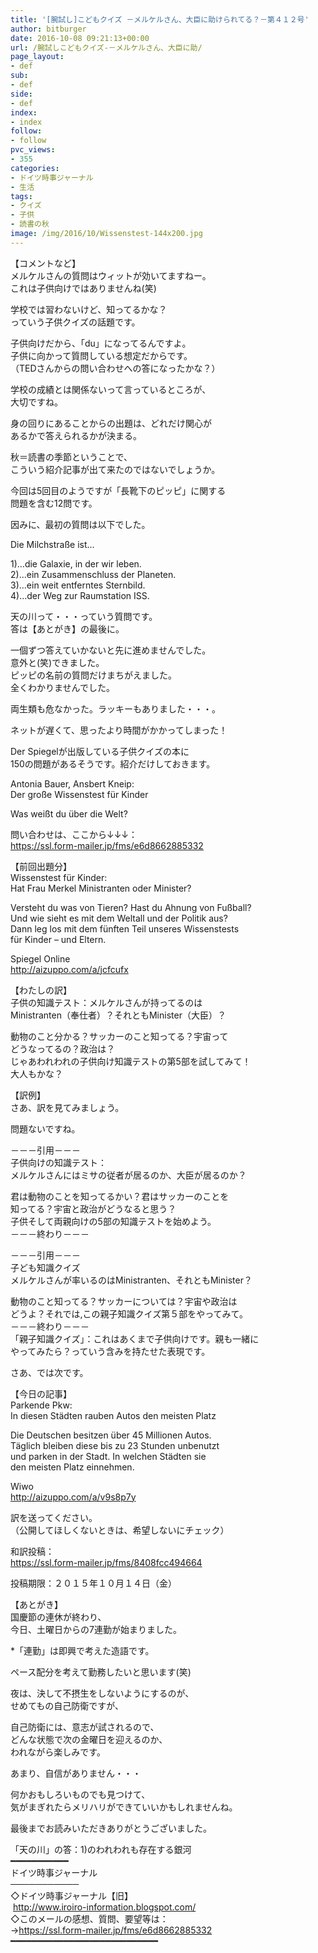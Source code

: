 ```yaml
---
title: '[腕試し]こどもクイズ －メルケルさん、大臣に助けられてる？－第４１２号'
author: bitburger
date: 2016-10-08 09:21:13+00:00
url: /腕試しこどもクイズ-－メルケルさん、大臣に助/
page_layout:
- def
sub:
- def
side:
- def
index:
- index
follow:
- follow
pvc_views:
- 355
categories:
- ドイツ時事ジャーナル
- 生活
tags:
- クイズ
- 子供
- 読書の秋
image: /img/2016/10/Wissenstest-144x200.jpg
---
```

 

【コメントなど】  
メルケルさんの質問はウィットが効いてますねー。  
これは子供向けではありませんね(笑)

  
学校では習わないけど、知ってるかな？  
っていう子供クイズの話題です。

子供向けだから、「du」になってるんですよ。  
子供に向かって質問している想定だからです。  
（TEDさんからの問い合わせへの答になったかな？）

学校の成績とは関係ないって言っているところが、  
大切ですね。

身の回りにあることからの出題は、どれだけ関心が  
あるかで答えられるかが決まる。

秋＝読書の季節ということで、  
こういう紹介記事が出て来たのではないでしょうか。

今回は5回目のようですが「長靴下のピッピ」に関する  
問題を含む12問です。

因みに、最初の質問は以下でした。

Die Milchstraße ist&#8230;

1)&#8230;die Galaxie, in der wir leben.  
2)&#8230;ein Zusammenschluss der Planeten.  
3)&#8230;ein weit entferntes Sternbild.  
4)&#8230;der Weg zur Raumstation ISS.

天の川って・・・っていう質問です。  
答は【あとがき】の最後に。

一個ずつ答えていかないと先に進めませんでした。  
意外と(笑)できました。  
ピッピの名前の質問だけまちがえました。  
全くわかりませんでした。

両生類も危なかった。ラッキーもありました・・・。

ネットが遅くて、思ったより時間がかかってしまった！

  
Der Spiegelが出版している子供クイズの本に  
150の問題があるそうです。紹介だけしておきます。

Antonia Bauer, Ansbert Kneip:  
Der große Wissenstest für Kinder

Was weißt du über die Welt?

  
問い合わせは、ここから↓↓↓：  
<a rel="noopener" href="https://ssl.form-mailer.jp/fms/e6d8662885332" target="_blank">https://ssl.form-mailer.jp/fms/e6d8662885332</a>

  
【前回出題分】  
Wissenstest für Kinder:  
Hat Frau Merkel Ministranten oder Minister?

Versteht du was von Tieren? Hast du Ahnung von Fußball?  
Und wie sieht es mit dem Weltall und der Politik aus?  
Dann leg los mit dem fünften Teil unseres Wissenstests  
für Kinder &#8211; und Eltern.

Spiegel Online  
http://aizuppo.com/a/jcfcufx

  
【わたしの訳】  
子供の知識テスト：メルケルさんが持ってるのは  
Ministranten（奉仕者）？それともMinister（大臣）？

動物のこと分かる？サッカーのこと知ってる？宇宙って  
どうなってるの？政治は？  
じゃあわれわれの子供向け知識テストの第5部を試してみて！  
大人もかな？

  
【訳例】  
さあ、訳を見てみましょう。

問題ないですね。

－－－引用－－－  
子供向けの知識テスト：  
メルケルさんにはミサの従者が居るのか、大臣が居るのか？

君は動物のことを知ってるかい？君はサッカーのことを  
知ってる？宇宙と政治がどうなると思う？  
子供そして両親向けの5部の知識テストを始めよう。  
－－－終わり－－－

  
－－－引用－－－  
子ども知識クイズ  
メルケルさんが率いるのはMinistranten、それともMinister？

動物のこと知ってる？サッカーについては？宇宙や政治は  
どうよ？それでは,この親子知識クイズ第５部をやってみて。  
－－－終わり－－－  
「親子知識クイズ」：これはあくまで子供向けです。親も一緒に  
やってみたら？っていう含みを持たせた表現です。

  
さあ、では次です。

  
【今日の記事】  
Parkende Pkw:  
In diesen Städten rauben Autos den meisten Platz

Die Deutschen besitzen über 45 Millionen Autos.  
Täglich bleiben diese bis zu 23 Stunden unbenutzt  
und parken in der Stadt. In welchen Städten sie  
den meisten Platz einnehmen.

Wiwo  
<a rel="noopener" href="http://aizuppo.com/a/v9s8p7y" target="_blank" class="broken_link">http://aizuppo.com/a/v9s8p7y</a>

訳を送ってください。  
（公開してほしくないときは、希望しないにチェック）

和訳投稿：  
 <a rel="noopener" href="https://ssl.form-mailer.jp/fms/8408fcc494664" target="_blank">https://ssl.form-mailer.jp/fms/8408fcc494664</a>

投稿期限：２０１５年１０月１４日（金）

  
【あとがき】  
国慶節の連休が終わり、  
今日、土曜日からの7連勤が始まりました。

*「連勤」は即興で考えた造語です。

ペース配分を考えて勤務したいと思います(笑)

夜は、決して不摂生をしないようにするのが、  
せめてもの自己防衛ですが、

自己防衛には、意志が試されるので、  
どんな状態で次の金曜日を迎えるのか、  
われながら楽しみです。

あまり、自信がありません・・・

何かおもしろいものでも見つけて、  
気がまぎれたらメリハリができていいかもしれませんね。

  
最後までお読みいただきありがとうございました。

「天の川」の答：1)のわれわれも存在する銀河  
━━━━━━━━━━━  
ドイツ時事ジャーナル  
───────────  
◇ドイツ時事ジャーナル【旧】  
 <a rel="noopener" href="http://www.iroiro-information.blogspot.com/" target="_blank">http://www.iroiro-information.blogspot.com/</a>  
◇このメールの感想、質問、要望等は：  
-><a rel="noopener" href="https://ssl.form-mailer.jp/fms/e6d8662885332" target="_blank">https://ssl.form-mailer.jp/fms/e6d8662885332</a>  
━━━━━━━━━━━━━━━━━━━━━━━━━━━━